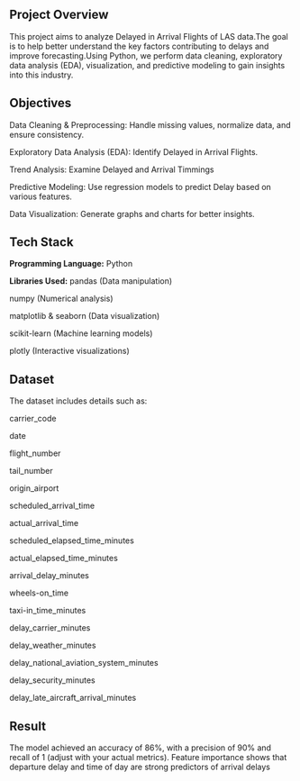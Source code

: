 ## Project Overview

This project aims to analyze Delayed in Arrival Flights of LAS data.The goal is to help better understand the key factors contributing to delays and improve forecasting.Using Python, we perform data cleaning, exploratory data analysis (EDA), visualization, and predictive modeling to gain insights into this industry.


## Objectives

Data Cleaning & Preprocessing: Handle missing values, normalize data, and ensure consistency.

Exploratory Data Analysis (EDA): Identify Delayed in Arrival Flights.

Trend Analysis: Examine Delayed and Arrival Timmings

Predictive Modeling: Use regression models to predict Delay based on various features.

Data Visualization: Generate graphs and charts for better insights.


## Tech Stack

**Programming Language:** Python

**Libraries Used:** 
pandas (Data manipulation)

numpy (Numerical analysis)

matplotlib & seaborn (Data visualization)

scikit-learn (Machine learning models)

plotly (Interactive visualizations)


## Dataset

The dataset includes details such as:

carrier_code 

date	

flight_number	  

tail_number	 

origin_airport	 

scheduled_arrival_time	 

actual_arrival_time	  

scheduled_elapsed_time_minutes	 

actual_elapsed_time_minutes	  

arrival_delay_minutes	 

wheels-on_time	 

taxi-in_time_minutes	 

delay_carrier_minutes	 

delay_weather_minutes	 

delay_national_aviation_system_minutes	 

delay_security_minutes	 

delay_late_aircraft_arrival_minutes  



## Result

The model achieved an accuracy of 86%, with a precision of 90% and recall of 1 (adjust with your actual metrics). Feature importance shows that departure delay and time of day are strong predictors of arrival delays
